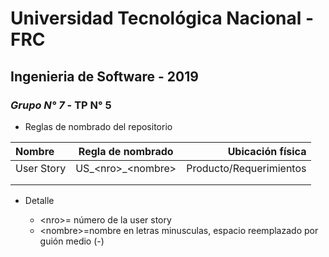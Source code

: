 # Universidad Tecnológica Nacional - FRC
## Ingenieria de Software - 2019
### *Grupo N° 7* - TP N° 5

* Reglas de nombrado del repositorio

| Nombre  | Regla de nombrado  | Ubicación física |
| :------------ |:---------------:| -----:|
| User Story      | US_\<nro\>_\<nombre\> | Producto/Requerimientos |
| | | |
| | | |


* Detalle

    * \<nro\>= número de la user story
    * \<nombre\>=nombre en letras minusculas, espacio reemplazado por guión medio (-)
         
    
